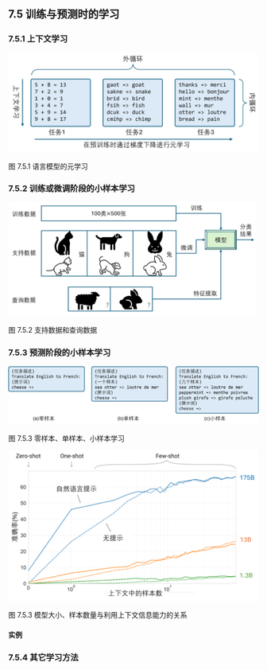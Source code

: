 
## 7.5 训练与预测时的学习


### 7.5.1 上下文学习


<img src="./img/in_context_learning.png" width=580>

图 7.5.1 语言模型的元学习


### 7.5.2 训练或微调阶段的小样本学习


<img src="./img/few_shot.png" width=500 />

图 7.5.2 支持数据和查询数据


### 7.5.3 预测阶段的小样本学习

<img src="./img/zero_one_few_shot.png" width=800 />

图 7.5.3 零样本、单样本、小样本学习


<img src="./img/result.png" width=520>

图 7.5.3 模型大小、样本数量与利用上下文信息能力的关系

####  实例


### 7.5.4 其它学习方法

